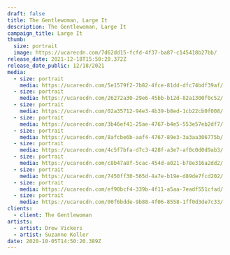 ```yaml
---
draft: false
title: The Gentlewoman, Large It
description: The Gentlewoman, Large It
campaign_title: Large It
thumb:
  size: portrait
  image: https://ucarecdn.com/7d62dd15-fcfd-4f37-ba87-c145418b27bb/
release_date: 2021-12-18T15:50:20.372Z
release_date_public: 12/18/2021
media:
  - size: portrait
    media: https://ucarecdn.com/5e1579f2-7b82-4fce-81dd-dfc74bdf39af/
  - size: portrait
    media: https://ucarecdn.com/26272a30-29e6-45bb-b12d-82a1300f0c52/
  - size: portrait
    media: https://ucarecdn.com/02a35712-94e3-4b39-b8ed-1cb22cb0f008/
  - size: portrait
    media: https://ucarecdn.com/3b46ef41-25ae-4767-b4e5-553e57eb2df7/
  - size: portrait
    media: https://ucarecdn.com/8afcbe6b-aaf4-4767-89e3-3a3aa306775b/
  - size: portrait
    media: https://ucarecdn.com/4c5f7bfa-d7c3-428f-a3e7-af8c0d0d9ab3/
  - size: portrait
    media: https://ucarecdn.com/c8b47a8f-5cac-454d-a021-b78e316a2dd2/
  - size: portrait
    media: https://ucarecdn.com/7450ff30-565d-4a7e-b19e-d89de7fcd202/
  - size: portrait
    media: https://ucarecdn.com/ef90bcf4-339b-4f11-a5aa-7eadf551cfad/
  - size: portrait
    media: https://ucarecdn.com/00f6bdde-9b88-4f06-8558-1ff0d3de7c33/
clients:
  - client: The Gentlewoman
artists:
  - artist: Drew Vickers
  - artist: Suzanne Koller
date: 2020-10-05T14:50:20.389Z
---
```


